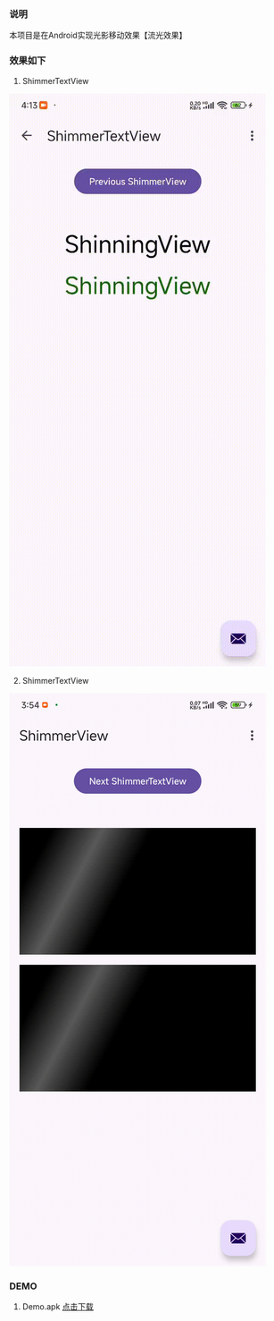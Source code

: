 ### 说明
本项目是在Android实现光影移动效果【流光效果】

### 效果如下

1. ShimmerTextView

![ShimmerTextView.gif](img%2FShimmerTextView.gif)

2. ShimmerTextView
 
![ShimmerView.gif](img%2FShimmerView.gif)


### DEMO
1. Demo.apk [点击下载](apk/app-debug.apk)


